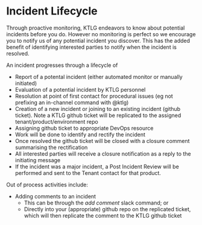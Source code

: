 # Incident Lifecycle
Through proactive monitoring, KTLG endeavors to know about potential incidents before you do. However no monitoring is 
perfect so we encourage you to notify us of any potential incident you discover. This has the added benefit of identifying
interested parties to notify when the incident is resolved.

An incident progresses through a lifecycle of
* Report of a potental incident (either automated monitor or manually initiated)
* Evaluation of a potential incident by KTLG personnel
* Resolution at point of first contact for procedural issues (eg not prefixing an in-channel command with @ktlg)
* Creation of a new incident or joining to an existing incident (github ticket). Note a KTLG github ticket will be replicated to the assigned tenant/product/environment repo
* Assigning github ticket to appropriate DevOps resource
* Work will be done to identify and rectify the incident
* Once resolved the github ticket will be closed with a closure comment summarising the rectification
* All interested parties will receive a closure notification as a reply to the initiating message
* If the incident was a major incident, a Post Incident Review will be performed and sent to the Tenant contact for that product.

Out of process activities include:
* Adding comments to an incident
   * This can be through the _add comment_ slack command; or 
   * Directly into your (appropriate) github repo on the replicated ticket, which will then replicate the comment to the KTLG github ticket

